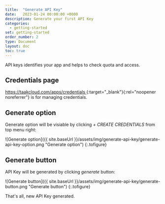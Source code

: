 ```yaml
---
title:  "Generate API Key"
date:   2023-01-24 00:00:00 +0000
description: Generate your first API Key
categories:
  - getting-started
set: getting-started
order_number: 2
type: Document
layout: doc
toc: true
---
```


API keys identifies your app and helps to check quota and access.

## Credentials page

[https://taakcloud.com/apps/credentials <i class="fa-solid fa-arrow-up-right-from-square"></i>](https://taakcloud.com/apps/credentials){:target="_blank"}{:rel="noopener noreferrer"}
 is for managing credentials.

## Generate option

Generate option will be visiable by clicking _+ CREATE CREDENTIALS_ from top menu right:

![Generate option]({{ site.baseUrl }}/assets/img/generate-api-key/generate-api-key-option.png "Generate option")
{:.tofigure}

## Generate button

API Key will be generated by clicking _generate_ button:

![Generate button]({{ site.baseUrl }}/assets/img/generate-api-key/generate-button.png "Generate button")
{:.tofigure}

That's all, new API Key generated.